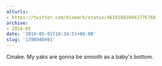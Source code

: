 ```yaml
---
alturls:
- https://twitter.com/bismark/status/461816010463776768
archive:
- 2014-05
date: '2014-05-01T10:34:51+00:00'
slug: '1398940491'
---
```


Cmake. My yaks are gonna be smooth as a baby's bottom.

